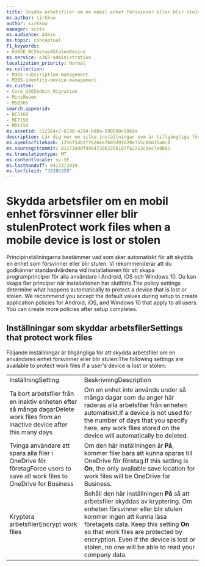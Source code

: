 ```yaml
---
title: Skydda arbetsfiler om en mobil enhet försvinner eller blir stulen
ms.author: sirkkuw
author: sirkkuw
manager: scotv
ms.audience: Admin
ms.topic: conceptual
f1_keywords:
- O365E_BCSSetup4StolenDevice
ms.service: o365-administration
localization_priority: Normal
ms.collection:
- M365-subscription-management
- M365-identity-device-management
ms.custom:
- Core_O365Admin_Migration
- MiniMaven
- MSB365
search.appverid:
- BCS160
- MET150
- MOE150
ms.assetid: c12164c7-6190-4294-b88a-590580c9869a
description: Lär dig mer om vilka inställningar som är tillgängliga för att skydda filerna arbete om en användares enhet blir stulen eller.
ms.openlocfilehash: 1256f54b2ff626ea7b85d91020e355c8b611a8c0
ms.sourcegitcommit: 81273a9df49647286235b187fa2213c5ec7e8b62
ms.translationtype: MT
ms.contentlocale: sv-SE
ms.lasthandoff: 04/23/2019
ms.locfileid: "32285359"
---
```

# <a name="protect-work-files-when-a-mobile-device-is-lost-or-stolen"></a><span data-ttu-id="42476-103">Skydda arbetsfiler om en mobil enhet försvinner eller blir stulen</span><span class="sxs-lookup"><span data-stu-id="42476-103">Protect work files when a mobile device is lost or stolen</span></span>

<span data-ttu-id="42476-p101">Principinställningarna bestämmer vad som sker automatiskt för att skydda en enhet som försvinner eller blir stulen. Vi rekommenderar att du godkänner standardvärdena vid installationen för att skapa programprinciper för alla användare i Android, iOS och Windows 10. Du kan skapa fler principer när installationen har slutförts.</span><span class="sxs-lookup"><span data-stu-id="42476-p101">The policy settings determine what happens automatically to protect a device that is lost or stolen. We recommend you accept the default values during setup to create application policies for Android, iOS, and Windows 10 that apply to all users. You can create more policies after setup completes.</span></span>
  
## <a name="settings-that-protect-work-files"></a><span data-ttu-id="42476-107">Inställningar som skyddar arbetsfiler</span><span class="sxs-lookup"><span data-stu-id="42476-107">Settings that protect work files</span></span>

<span data-ttu-id="42476-108">Följande inställningar är tillgängliga för att skydda arbetsfiler om en användares enhet försvinner eller blir stulen:</span><span class="sxs-lookup"><span data-stu-id="42476-108">The following settings are available to protect work files if a user's device is lost or stolen:</span></span>
  
|||
|:-----|:-----|
|<span data-ttu-id="42476-109">Inställning</span><span class="sxs-lookup"><span data-stu-id="42476-109">Setting</span></span>  <br/> |<span data-ttu-id="42476-110">Beskrivning</span><span class="sxs-lookup"><span data-stu-id="42476-110">Description</span></span>  <br/> |
|<span data-ttu-id="42476-111">Ta bort arbetsﬁler från en inaktiv enheten efter så många dagar</span><span class="sxs-lookup"><span data-stu-id="42476-111">Delete work files from an inactive device after this many days</span></span>  <br/> |<span data-ttu-id="42476-112">Om en enhet inte används under så många dagar som du anger här raderas alla arbetsfiler från enheten automatiskt.</span><span class="sxs-lookup"><span data-stu-id="42476-112">If a device is not used for the number of days that you specify here, any work files stored on the device will automatically be deleted.</span></span>  <br/> |
|<span data-ttu-id="42476-113">Tvinga användare att spara alla filer i OneDrive för företag</span><span class="sxs-lookup"><span data-stu-id="42476-113">Force users to save all work files to OneDrive for Business</span></span>  <br/> |<span data-ttu-id="42476-114">Om den här inställningen är **På**, kommer filer bara att kunna sparas till OneDrive för företag.</span><span class="sxs-lookup"><span data-stu-id="42476-114">If this setting is **On**, the only available save location for work files will be OneDrive for Business.</span></span>  <br/> |
|<span data-ttu-id="42476-115">Kryptera arbetsfiler</span><span class="sxs-lookup"><span data-stu-id="42476-115">Encrypt work files</span></span>  <br/> |<span data-ttu-id="42476-p102">Behåll den här inställningen **På** så att arbetsfiler skyddas av kryptering. Om enheten försvinner eller blir stulen kommer ingen att kunna läsa företagets data.  </span><span class="sxs-lookup"><span data-stu-id="42476-p102">Keep this setting **On** so that work files are protected by encryption. Even if the device is lost or stolen, no one will be able to read your company data.  </span></span><br/> |
   

